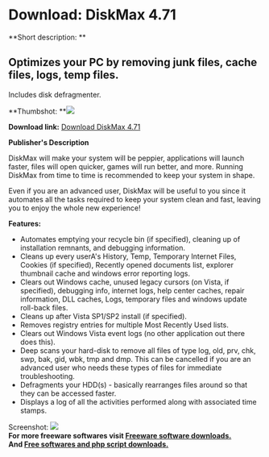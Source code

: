 # Download: DiskMax 4.71

**Short description: **

## Optimizes your PC by removing junk files, cache files, logs, temp files.
Includes disk defragmenter.

  
**Thumbshot: **![](http://www.freewarefiles.com/screenshot/diskmax42_md.jpg)   
  
**Download link:** [Download DiskMax 4.71](http://freesoftwares.boysofts.com/DiskMax_program_53444.html)  
  

**Publisher's Description**  
  

DiskMax will make your system will be peppier, applications will launch
faster, files will open quicker, games will run better, and more. Running
DiskMax from time to time is recommended to keep your system in shape.

Even if you are an advanced user, DiskMax will be useful to you since it
automates all the tasks required to keep your system clean and fast, leaving
you to enjoy the whole new experience!

**Features:**

  * Automates emptying your recycle bin (if specified), cleaning up of installation remnants, and debugging information. 
  * Cleans up every userA's History, Temp, Temporary Internet Files, Cookies (if specified), Recently opened documents list, explorer thumbnail cache and windows error reporting logs. 
  * Clears out Windows cache, unused legacy cursors (on Vista, if specified), debugging info, internet logs, help center caches, repair information, DLL caches, Logs, temporary files and windows update roll-back files. 
  * Cleans up after Vista SP1/SP2 install (if specified). 
  * Removes registry entries for multiple Most Recently Used lists. 
  * Clears out Windows Vista event logs (no other application out there does this). 
  * Deep scans your hard-disk to remove all files of type log, old, prv, chk, swp, bak, gid, wbk, tmp and dmp. This can be cancelled if you are an advanced user who needs these types of files for immediate troubleshooting. 
  * Defragments your HDD(s) - basically rearranges files around so that they can be accessed faster. 
  * Displays a log of all the activities performed along with associated time stamps. 

  
  
Screenshot: ![](http://www.freewarefiles.com/screenshot/diskmax42.jpg)  
**For more freeware softwares visit [Freeware software downloads.](http://freesoftwares.boysofts.com/)**   
**And [Free softwares and php script downloads.](http://www.boysofts.com/)**


